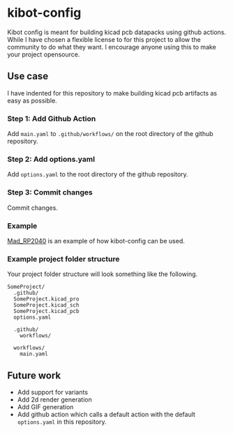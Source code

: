 # kibot-config

Kibot config is meant for building kicad pcb datapacks using github actions. While I have chosen a flexible license to for this project to allow the community to do what they want. I encourage anyone using this to make your project opensource.

## Use case

I have indented for this repository to make building kicad pcb artifacts as easy as possible.

### Step 1: Add Github Action

Add `main.yaml` to `.github/workflows/` on the root directory of the github repository.

### Step 2: Add options.yaml

Add `options.yaml` to the root directory of the github repository.

### Step 3: Commit changes

Commit changes.

### Example 

[Mad_RP2040]([url](https://github.com/Cimos/Mad_RP2040/tree/main)) is an example of how kibot-config can be used. 

### Example project folder structure

Your project folder structure will look something like the following.

```text
SomeProject/
  .github/
  SomeProject.kicad_pro
  SomeProject.kicad_sch
  SomeProject.kicad_pcb
  options.yaml

  .github/
    workflows/

  workflows/
    main.yaml
```

## Future work

* Add support for variants
* Add 2d render generation
* Add GIF generation
* Add github action which calls a default action with the default `options.yaml` in this repository.
